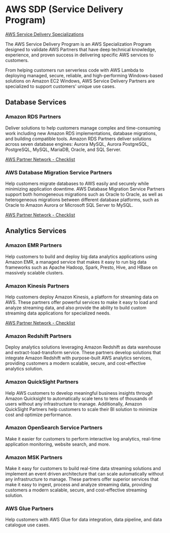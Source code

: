 # AWS SDP (Service Delivery Program)

[AWS Service Delivery Specializations](https://aws.amazon.com/partners/programs/service-delivery/)

The AWS Service Delivery Program is an AWS Specialization Program designed to validate AWS Partners that have deep technical knowledge, experience, and proven success in delivering specific AWS services to customers.

From helping customers run serverless code with AWS Lambda to deploying managed, secure, reliable, and high-performing Windows-based solutions on Amazon EC2 Windows, AWS Service Delivery Partners are specialized to support customers' unique use cases.

## Database Services

### Amazon RDS Partners

Deliver solutions to help customers manage complex and time-consuming work including new Amazon RDS implementations, database migrations, and building compatible tools. Amazon RDS Partners deliver solutions across seven database engines: Aurora MySQL, Aurora PostgreSQL, PostgreSQL, MySQL, MariaDB, Oracle, and SQL Server.

[AWS Partner Network - Checklist](https://apn-checklists.s3.amazonaws.com/service-delivery/amazon-rds/CwXqjf5lm.html)

### AWS Database Migration Service Partners

Help customers migrate databases to AWS easily and securely while minimizing application downtime. AWS Database Migration Service Partners support both homogeneous migrations such as Oracle to Oracle, as well as heterogeneous migrations between different database platforms, such as Oracle to Amazon Aurora or Microsoft SQL Server to MySQL.

[AWS Partner Network - Checklist](https://apn-checklists.s3.amazonaws.com/service-delivery/aws-database-migration-service/C7aCIlUJs.html)

## Analytics Services

### Amazon EMR Partners

Help customers to build and deploy big data analytics applications using Amazon EMR, a managed service that makes it easy to run big data frameworks such as Apache Hadoop, Spark, Presto, Hive, and HBase on massively scalable clusters.

### Amazon Kinesis Partners

Help customers deploy Amazon Kinesis, a platform for streaming data on AWS. These partners offer powerful services to make it easy to load and analyze streaming data, and also provide the ability to build custom streaming data applications for specialized needs.

[AWS Partner Network - Checklist](https://apn-checklists.s3.amazonaws.com/service-delivery/amazon-kinesis/C7nF8zJHn.html)

### Amazon Redshift Partners

Deploy analytics solutions leveraging Amazon Redshift as data warehouse and extract-load-transform service. These partners develop solutions that integrate Amazon Redshift with purpose-built AWS analytics services, providing customers a modern scalable, secure, and cost-effective analytics solution.

### Amazon QuickSight Partners

Help AWS customers to develop meaningful business insights through Amazon Quicksight to automatically scale tens to tens of thousands of users without any infrastructure to manage. Additionally, Amazon QuickSight Partners help customers to scale their BI solution to minimize cost and optimize performance.

### Amazon OpenSearch Service Partners

Make it easier for customers to perform interactive log analytics, real-time application monitoring, website search, and more.

### Amazon MSK Partners

Make it easy for customers to build real-time data streaming solutions and implement an event driven architecture that can scale automatically without any infrastructure to manage. These partners offer superior services that make it easy to ingest, process and analyze streaming data, providing customers a modern scalable, secure, and cost-effective streaming solution.

### AWS Glue Partners

Help customers with AWS Glue for data integration, data pipeline, and data catalogue use cases.
